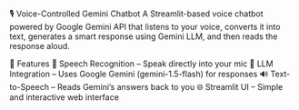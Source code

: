 🎙️ Voice-Controlled Gemini Chatbot
A Streamlit-based voice chatbot powered by Google Gemini API that listens to your voice, converts it into text, generates a smart response using Gemini LLM, and then reads the response aloud.

🚀 Features
🎤 Speech Recognition – Speak directly into your mic
🤖 LLM Integration – Uses Google Gemini (gemini-1.5-flash) for responses
🔊 Text-to-Speech – Reads Gemini’s answers back to you
🌐 Streamlit UI – Simple and interactive web interface
